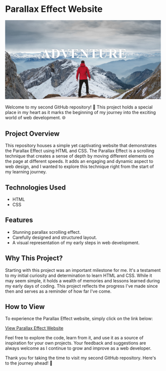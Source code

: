 # Parallax Effect Website

<img src="parallex.png">

Welcome to my second GitHub repository! 🚀 This project holds a special place in my heart as it marks the beginning of my journey into the exciting world of web development. 🌐

## Project Overview

This repository houses a simple yet captivating website that demonstrates the Parallax Effect using HTML and CSS. The Parallax Effect is a scrolling technique that creates a sense of depth by moving different elements on the page at different speeds. It adds an engaging and dynamic aspect to web design, and I wanted to explore this technique right from the start of my learning journey.

## Technologies Used

- HTML
- CSS

## Features

- Stunning parallax scrolling effect.
- Carefully designed and structured layout.
- A visual representation of my early steps in web development.

## Why This Project?

Starting with this project was an important milestone for me. It's a testament to my initial curiosity and determination to learn HTML and CSS. While it may seem simple, it holds a wealth of memories and lessons learned during my early days of coding. This project reflects the progress I've made since then and serves as a reminder of how far I've come.

## How to View

To experience the Parallax Effect website, simply click on the link below:

[View Parallax Effect Website](link_to_live_website)

Feel free to explore the code, learn from it, and use it as a source of inspiration for your own projects. Your feedback and suggestions are always welcome as I continue to grow and improve as a web developer.

Thank you for taking the time to visit my second GitHub repository. Here's to the journey ahead! 🌟

